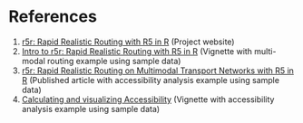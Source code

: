 # References

  1. [r5r: Rapid Realistic Routing with R5 in R](https://ipeagit.github.io/r5r/) (Project website)
  1. [Intro to r5r: Rapid Realistic Routing with R5 in R](https://ipeagit.github.io/r5r/articles/r5r.html) (Vignette with multi-modal routing example using sample data)
  1. [r5r: Rapid Realistic Routing on Multimodal Transport Networks with R5 in R](https://findingspress.org/article/21262-r5r-rapid-realistic-routing-on-multimodal-transport-networks-with-r-5-in-r) (Published article with accessibility analysis example using sample data)
  1. [Calculating and visualizing Accessibility](https://ipeagit.github.io/r5r/articles/calculating_accessibility.html) (Vignette with accessibility analysis example using sample data)